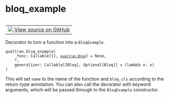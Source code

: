 # bloq_example


<table class="tfo-notebook-buttons tfo-api nocontent" align="left">
<td>
  <a target="_blank" href="https://github.com/quantumlib/cirq-qubitization/blob/main/qualtran/_infra/bloq_example.py#L85-L107">
    <img src="https://www.tensorflow.org/images/GitHub-Mark-32px.png" />
    View source on GitHub
  </a>
</td>
</table>



Decorator to turn a function into a `BloqExample`.


<pre class="devsite-click-to-copy prettyprint lang-py tfo-signature-link">
<code>qualtran.bloq_example(
    _func: Callable[[], <a href="../qualtran/Bloq.html"><code>qualtran.Bloq</code></a>] = None,
    *,
    generalizer: Callable[[Bloq], Optional[Bloq]] = (lambda x: x)
)
</code></pre>



<!-- Placeholder for "Used in" -->

This will set `name` to the name of the function and `bloq_cls` according to the return-type
annotation. You can also call the decorator with keyword arguments, which will be passed
through to the `BloqExample` constructor.